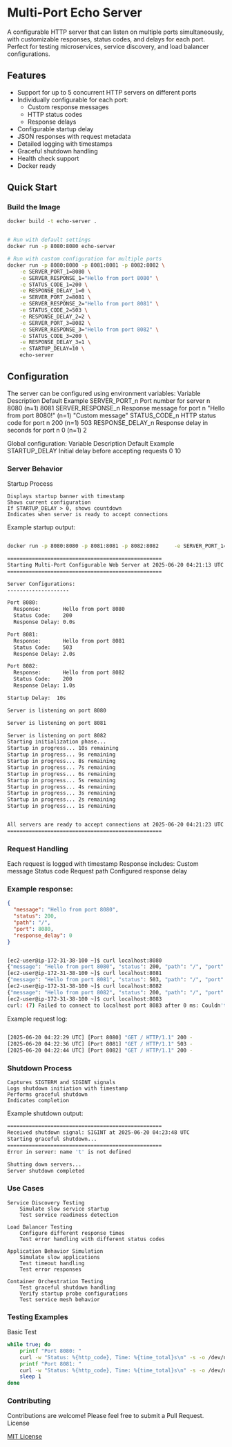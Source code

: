 # Multi-Port Echo Server

A configurable HTTP server that can listen on multiple ports simultaneously, with customizable responses, status codes, and delays for each port. Perfect for testing microservices, service discovery, and load balancer configurations.

## Features

- Support for up to 5 concurrent HTTP servers on different ports
- Individually configurable for each port:
  - Custom response messages
  - HTTP status codes
  - Response delays
- Configurable startup delay
- JSON responses with request metadata
- Detailed logging with timestamps
- Graceful shutdown handling
- Health check support
- Docker ready

## Quick Start

### Build the Image
```bash
docker build -t echo-server .


# Run with default settings
docker run -p 8080:8080 echo-server

# Run with custom configuration for multiple ports
docker run -p 8080:8080 -p 8081:8081 -p 8082:8082 \
    -e SERVER_PORT_1=8080 \
    -e SERVER_RESPONSE_1="Hello from port 8080" \
    -e STATUS_CODE_1=200 \
    -e RESPONSE_DELAY_1=0 \
    -e SERVER_PORT_2=8081 \
    -e SERVER_RESPONSE_2="Hello from port 8081" \
    -e STATUS_CODE_2=503 \
    -e RESPONSE_DELAY_2=2 \
    -e SERVER_PORT_3=8082 \
    -e SERVER_RESPONSE_3="Hello from port 8082" \
    -e STATUS_CODE_3=200 \
    -e RESPONSE_DELAY_3=1 \
    -e STARTUP_DELAY=10 \
    echo-server

```

## Configuration

The server can be configured using environment variables:
Variable 	        Description 	                                Default 	                    Example
SERVER_PORT_n 	        Port number for server n 	                    8080 (n=1) 	8081
SERVER_RESPONSE_n 	    Response message for port n 	               "Hello from port 8080!" (n=1) 	"Custom message"
STATUS_CODE_n 	        HTTP status code for port n 	                200 (n=1) 	                    503
RESPONSE_DELAY_n 	    Response delay in seconds for port n 	        0 (n=1) 	                    2

Global configuration:
Variable 	    Description 	                        Default 	Example
STARTUP_DELAY 	Initial delay before accepting requests 	0 	    10

### Server Behavior
Startup Process

    Displays startup banner with timestamp
    Shows current configuration
    If STARTUP_DELAY > 0, shows countdown
    Indicates when server is ready to accept connections

Example startup output:
```bash

docker run -p 8080:8080 -p 8081:8081 -p 8082:8082     -e SERVER_PORT_1=8080     -e SERVER_RESPONSE_1="Hello from port 8080"     -e STATUS_CODE_1=200     -e RESPONSE_DELAY_1=0     -e SERVER_PORT_2=8081     -e SERVER_RESPONSE_2="Hello from port 8081"     -e STATUS_CODE_2=503     -e RESPONSE_DELAY_2=2     -e SERVER_PORT_3=8082     -e SERVER_RESPONSE_3="Hello from port 8082"     -e STATUS_CODE_3=200     -e RESPONSE_DELAY_3=1     -e STARTUP_DELAY=10 echo-multiserver

==================================================
Starting Multi-Port Configurable Web Server at 2025-06-20 04:21:13 UTC
==================================================

Server Configurations:
--------------------

Port 8080:
  Response:       Hello from port 8080
  Status Code:    200
  Response Delay: 0.0s

Port 8081:
  Response:       Hello from port 8081
  Status Code:    503
  Response Delay: 2.0s

Port 8082:
  Response:       Hello from port 8082
  Status Code:    200
  Response Delay: 1.0s

Startup Delay:  10s

Server is listening on port 8080

Server is listening on port 8081

Server is listening on port 8082
Starting initialization phase...
Startup in progress... 10s remaining
Startup in progress... 9s remaining
Startup in progress... 8s remaining
Startup in progress... 7s remaining
Startup in progress... 6s remaining
Startup in progress... 5s remaining
Startup in progress... 4s remaining
Startup in progress... 3s remaining
Startup in progress... 2s remaining
Startup in progress... 1s remaining


All servers are ready to accept connections at 2025-06-20 04:21:23 UTC
==================================================
```

### Request Handling

Each request is logged with timestamp
    Response includes:
        Custom message
        Status code
        Request path
        Configured response delay

### Example response:
```json
{
  "message": "Hello from port 8080",
  "status": 200,
  "path": "/",
  "port": 8080,
  "response_delay": 0
}
```

```bash

[ec2-user@ip-172-31-38-100 ~]$ curl localhost:8080
{"message": "Hello from port 8080", "status": 200, "path": "/", "port": 8080, "response_delay": 0.0}
[ec2-user@ip-172-31-38-100 ~]$ curl localhost:8081
{"message": "Hello from port 8081", "status": 503, "path": "/", "port": 8081, "response_delay": 2.0}
[ec2-user@ip-172-31-38-100 ~]$ curl localhost:8082
{"message": "Hello from port 8082", "status": 200, "path": "/", "port": 8082, "response_delay": 1.0}
[ec2-user@ip-172-31-38-100 ~]$ curl localhost:8083
curl: (7) Failed to connect to localhost port 8083 after 0 ms: Couldn't connect to server
```

Example request log:
```bash
    
[2025-06-20 04:22:29 UTC] [Port 8080] "GET / HTTP/1.1" 200 -
[2025-06-20 04:22:36 UTC] [Port 8081] "GET / HTTP/1.1" 503 -
[2025-06-20 04:22:44 UTC] [Port 8082] "GET / HTTP/1.1" 200 -
```

### Shutdown Process

    Captures SIGTERM and SIGINT signals
    Logs shutdown initiation with timestamp
    Performs graceful shutdown
    Indicates completion

Example shutdown output:
```bash
==================================================
Received shutdown signal: SIGINT at 2025-06-20 04:23:48 UTC
Starting graceful shutdown...
==================================================
Error in server: name 't' is not defined

Shutting down servers...
Server shutdown completed
```

### Use Cases

    Service Discovery Testing
        Simulate slow service startup
        Test service readiness detection

    Load Balancer Testing
        Configure different response times
        Test error handling with different status codes

    Application Behavior Simulation
        Simulate slow applications
        Test timeout handling
        Test error responses

    Container Orchestration Testing
        Test graceful shutdown handling
        Verify startup probe configurations
        Test service mesh behavior

### Testing Examples
Basic Test
```bash
while true; do 
    printf "Port 8080: "
    curl -w "Status: %{http_code}, Time: %{time_total}s\n" -s -o /dev/null localhost:8080
    printf "Port 8081: "
    curl -w "Status: %{http_code}, Time: %{time_total}s\n" -s -o /dev/null localhost:8081
    sleep 1
done

```

### Contributing

Contributions are welcome! Please feel free to submit a Pull Request.
License

[MIT License](https://console.harmony.a2z.com/LICENSE)
